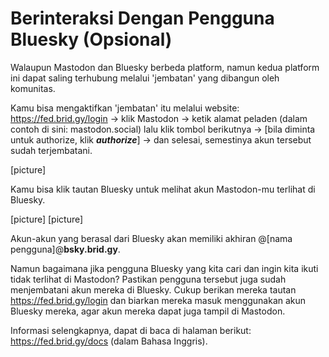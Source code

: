 # Berinteraksi Dengan Pengguna Bluesky (Opsional)

Walaupun Mastodon dan Bluesky berbeda platform, namun kedua platform ini dapat saling terhubung melalui 'jembatan' yang dibangun oleh komunitas.

Kamu bisa mengaktifkan 'jembatan' itu melalui website: https://fed.brid.gy/login -> klik Mastodon -> ketik alamat peladen (dalam contoh di sini: mastodon.social) lalu klik tombol berikutnya -> [bila diminta untuk authorize, klik ***authorize***] -> dan selesai, semestinya akun tersebut sudah terjembatani.

[picture]

Kamu bisa klik tautan Bluesky untuk melihat akun Mastodon-mu terlihat di Bluesky.

[picture]
[picture]

Akun-akun yang berasal dari Bluesky akan memiliki akhiran @[nama pengguna]@**bsky.brid.gy**.

Namun bagaimana jika pengguna Bluesky yang kita cari dan ingin kita ikuti tidak terlihat di Mastodon? Pastikan pengguna tersebut juga sudah menjembatani akun mereka di Bluesky. Cukup berikan mereka tautan https://fed.brid.gy/login dan biarkan mereka masuk menggunakan akun Bluesky mereka, agar akun mereka dapat juga tampil di Mastodon.

Informasi selengkapnya, dapat di baca di halaman berikut: https://fed.brid.gy/docs (dalam Bahasa Inggris).
